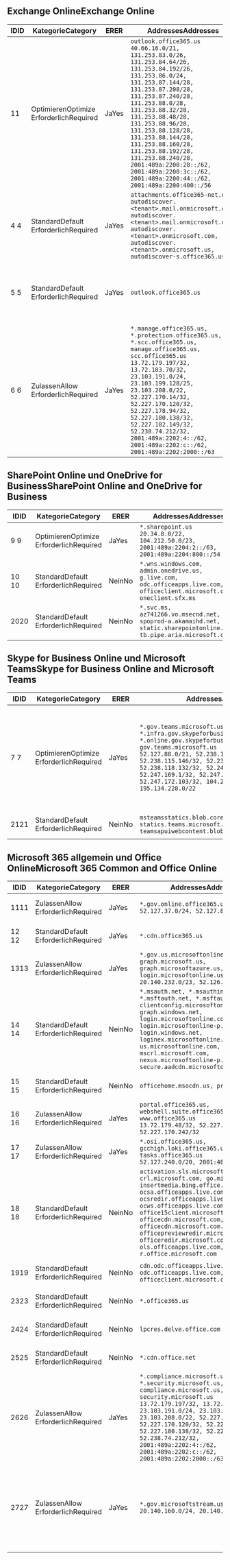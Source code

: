 <!--THIS FILE IS AUTOMATICALLY GENERATED. MANUAL CHANGES WILL BE OVERWRITTEN.-->
<!--Please contact the Office 365 Endpoints team with any questions.-->
<!--USGovGCCHigh endpoints version 2020072800-->
<!--File generated 2020-08-08 08:00:09.9418-->

## <a name="exchange-online"></a><span data-ttu-id="cfff5-101">Exchange Online</span><span class="sxs-lookup"><span data-stu-id="cfff5-101">Exchange Online</span></span>

<span data-ttu-id="cfff5-102">ID</span><span class="sxs-lookup"><span data-stu-id="cfff5-102">ID</span></span> | <span data-ttu-id="cfff5-103">Kategorie</span><span class="sxs-lookup"><span data-stu-id="cfff5-103">Category</span></span> | <span data-ttu-id="cfff5-104">ER</span><span class="sxs-lookup"><span data-stu-id="cfff5-104">ER</span></span> | <span data-ttu-id="cfff5-105">Addresses</span><span class="sxs-lookup"><span data-stu-id="cfff5-105">Addresses</span></span> | <span data-ttu-id="cfff5-106">Ports</span><span class="sxs-lookup"><span data-stu-id="cfff5-106">Ports</span></span>
-- | -------------------- | --- | ------------------------------------------------------------------------------------------------------------------------------------------------------------------------------------------------------------------------------------------------------------------------------------------------------------------------------------------------------------------------------------------------------------------------------------------------ | -------------------------------
<span data-ttu-id="cfff5-107">1</span><span class="sxs-lookup"><span data-stu-id="cfff5-107">1</span></span> | <span data-ttu-id="cfff5-108">Optimieren</span><span class="sxs-lookup"><span data-stu-id="cfff5-108">Optimize</span></span><BR><span data-ttu-id="cfff5-109">Erforderlich</span><span class="sxs-lookup"><span data-stu-id="cfff5-109">Required</span></span> | <span data-ttu-id="cfff5-110">Ja</span><span class="sxs-lookup"><span data-stu-id="cfff5-110">Yes</span></span> | `outlook.office365.us`<BR>`40.66.16.0/21, 131.253.83.0/26, 131.253.84.64/26, 131.253.84.192/26, 131.253.86.0/24, 131.253.87.144/28, 131.253.87.208/28, 131.253.87.240/28, 131.253.88.0/28, 131.253.88.32/28, 131.253.88.48/28, 131.253.88.96/28, 131.253.88.128/28, 131.253.88.144/28, 131.253.88.160/28, 131.253.88.192/28, 131.253.88.240/28, 2001:489a:2200:28::/62, 2001:489a:2200:3c::/62, 2001:489a:2200:44::/62, 2001:489a:2200:400::/56` | <span data-ttu-id="cfff5-111">**TCP:** 443, 80</span><span class="sxs-lookup"><span data-stu-id="cfff5-111">**TCP:** 443, 80</span></span>
<span data-ttu-id="cfff5-112">4 </span><span class="sxs-lookup"><span data-stu-id="cfff5-112">4</span></span> | <span data-ttu-id="cfff5-113">Standard</span><span class="sxs-lookup"><span data-stu-id="cfff5-113">Default</span></span><BR><span data-ttu-id="cfff5-114">Erforderlich</span><span class="sxs-lookup"><span data-stu-id="cfff5-114">Required</span></span> | <span data-ttu-id="cfff5-115">Ja</span><span class="sxs-lookup"><span data-stu-id="cfff5-115">Yes</span></span> | `attachments.office365-net.us, autodiscover.<tenant>.mail.onmicrosoft.com, autodiscover.<tenant>.mail.onmicrosoft.us, autodiscover.<tenant>.onmicrosoft.com, autodiscover.<tenant>.onmicrosoft.us, autodiscover-s.office365.us` | <span data-ttu-id="cfff5-116">**TCP:** 443, 80</span><span class="sxs-lookup"><span data-stu-id="cfff5-116">**TCP:** 443, 80</span></span>
<span data-ttu-id="cfff5-117">5 </span><span class="sxs-lookup"><span data-stu-id="cfff5-117">5</span></span> | <span data-ttu-id="cfff5-118">Standard</span><span class="sxs-lookup"><span data-stu-id="cfff5-118">Default</span></span><BR><span data-ttu-id="cfff5-119">Erforderlich</span><span class="sxs-lookup"><span data-stu-id="cfff5-119">Required</span></span> | <span data-ttu-id="cfff5-120">Ja</span><span class="sxs-lookup"><span data-stu-id="cfff5-120">Yes</span></span> | `outlook.office365.us` | <span data-ttu-id="cfff5-121">**TCP:** 143, 25, 587, 993, 995</span><span class="sxs-lookup"><span data-stu-id="cfff5-121">**TCP:** 143, 25, 587, 993, 995</span></span>
<span data-ttu-id="cfff5-122">6 </span><span class="sxs-lookup"><span data-stu-id="cfff5-122">6</span></span> | <span data-ttu-id="cfff5-123">Zulassen</span><span class="sxs-lookup"><span data-stu-id="cfff5-123">Allow</span></span><BR><span data-ttu-id="cfff5-124">Erforderlich</span><span class="sxs-lookup"><span data-stu-id="cfff5-124">Required</span></span> | <span data-ttu-id="cfff5-125">Ja</span><span class="sxs-lookup"><span data-stu-id="cfff5-125">Yes</span></span> | `*.manage.office365.us, *.protection.office365.us, *.scc.office365.us, manage.office365.us, scc.office365.us`<BR>`13.72.179.197/32, 13.72.183.70/32, 23.103.191.0/24, 23.103.199.128/25, 23.103.208.0/22, 52.227.170.14/32, 52.227.170.120/32, 52.227.178.94/32, 52.227.180.138/32, 52.227.182.149/32, 52.238.74.212/32, 2001:489a:2202:4::/62, 2001:489a:2202:c::/62, 2001:489a:2202:2000::/63` | <span data-ttu-id="cfff5-126">**TCP:** 25, 443</span><span class="sxs-lookup"><span data-stu-id="cfff5-126">**TCP:** 25, 443</span></span>

## <a name="sharepoint-online-and-onedrive-for-business"></a><span data-ttu-id="cfff5-127">SharePoint Online und OneDrive for Business</span><span class="sxs-lookup"><span data-stu-id="cfff5-127">SharePoint Online and OneDrive for Business</span></span>

<span data-ttu-id="cfff5-128">ID</span><span class="sxs-lookup"><span data-stu-id="cfff5-128">ID</span></span> | <span data-ttu-id="cfff5-129">Kategorie</span><span class="sxs-lookup"><span data-stu-id="cfff5-129">Category</span></span> | <span data-ttu-id="cfff5-130">ER</span><span class="sxs-lookup"><span data-stu-id="cfff5-130">ER</span></span> | <span data-ttu-id="cfff5-131">Addresses</span><span class="sxs-lookup"><span data-stu-id="cfff5-131">Addresses</span></span> | <span data-ttu-id="cfff5-132">Ports</span><span class="sxs-lookup"><span data-stu-id="cfff5-132">Ports</span></span>
-- | -------------------- | --- | ------------------------------------------------------------------------------------------------------------------------- | ----------------
<span data-ttu-id="cfff5-133">9 </span><span class="sxs-lookup"><span data-stu-id="cfff5-133">9</span></span> | <span data-ttu-id="cfff5-134">Optimieren</span><span class="sxs-lookup"><span data-stu-id="cfff5-134">Optimize</span></span><BR><span data-ttu-id="cfff5-135">Erforderlich</span><span class="sxs-lookup"><span data-stu-id="cfff5-135">Required</span></span> | <span data-ttu-id="cfff5-136">Ja</span><span class="sxs-lookup"><span data-stu-id="cfff5-136">Yes</span></span> | `*.sharepoint.us`<BR>`20.34.8.0/22, 104.212.50.0/23, 2001:489a:2204:2::/63, 2001:489a:2204:800::/54` | <span data-ttu-id="cfff5-137">**TCP:** 443, 80</span><span class="sxs-lookup"><span data-stu-id="cfff5-137">**TCP:** 443, 80</span></span>
<span data-ttu-id="cfff5-138">10 </span><span class="sxs-lookup"><span data-stu-id="cfff5-138">10</span></span> | <span data-ttu-id="cfff5-139">Standard</span><span class="sxs-lookup"><span data-stu-id="cfff5-139">Default</span></span><BR><span data-ttu-id="cfff5-140">Erforderlich</span><span class="sxs-lookup"><span data-stu-id="cfff5-140">Required</span></span> | <span data-ttu-id="cfff5-141">Nein</span><span class="sxs-lookup"><span data-stu-id="cfff5-141">No</span></span> | `*.wns.windows.com, admin.onedrive.us, g.live.com, odc.officeapps.live.com, officeclient.microsoft.com, oneclient.sfx.ms` | <span data-ttu-id="cfff5-142">**TCP:** 443, 80</span><span class="sxs-lookup"><span data-stu-id="cfff5-142">**TCP:** 443, 80</span></span>
<span data-ttu-id="cfff5-143">20</span><span class="sxs-lookup"><span data-stu-id="cfff5-143">20</span></span> | <span data-ttu-id="cfff5-144">Standard</span><span class="sxs-lookup"><span data-stu-id="cfff5-144">Default</span></span><BR><span data-ttu-id="cfff5-145">Erforderlich</span><span class="sxs-lookup"><span data-stu-id="cfff5-145">Required</span></span> | <span data-ttu-id="cfff5-146">Nein</span><span class="sxs-lookup"><span data-stu-id="cfff5-146">No</span></span> | `*.svc.ms, az741266.vo.msecnd.net, spoprod-a.akamaihd.net, static.sharepointonline.com, tb.pipe.aria.microsoft.com` | <span data-ttu-id="cfff5-147">**TCP:** 443, 80</span><span class="sxs-lookup"><span data-stu-id="cfff5-147">**TCP:** 443, 80</span></span>

## <a name="skype-for-business-online-and-microsoft-teams"></a><span data-ttu-id="cfff5-148">Skype for Business Online und Microsoft Teams</span><span class="sxs-lookup"><span data-stu-id="cfff5-148">Skype for Business Online and Microsoft Teams</span></span>

<span data-ttu-id="cfff5-149">ID</span><span class="sxs-lookup"><span data-stu-id="cfff5-149">ID</span></span> | <span data-ttu-id="cfff5-150">Kategorie</span><span class="sxs-lookup"><span data-stu-id="cfff5-150">Category</span></span> | <span data-ttu-id="cfff5-151">ER</span><span class="sxs-lookup"><span data-stu-id="cfff5-151">ER</span></span> | <span data-ttu-id="cfff5-152">Addresses</span><span class="sxs-lookup"><span data-stu-id="cfff5-152">Addresses</span></span> | <span data-ttu-id="cfff5-153">Ports</span><span class="sxs-lookup"><span data-stu-id="cfff5-153">Ports</span></span>
-- | -------------------- | --- | --------------------------------------------------------------------------------------------------------------------------------------------------------------------------------------------------------------------------------------------------------------------------------------------------------------------------------- | ---------------------------------------------------
<span data-ttu-id="cfff5-154">7 </span><span class="sxs-lookup"><span data-stu-id="cfff5-154">7</span></span> | <span data-ttu-id="cfff5-155">Optimieren</span><span class="sxs-lookup"><span data-stu-id="cfff5-155">Optimize</span></span><BR><span data-ttu-id="cfff5-156">Erforderlich</span><span class="sxs-lookup"><span data-stu-id="cfff5-156">Required</span></span> | <span data-ttu-id="cfff5-157">Ja</span><span class="sxs-lookup"><span data-stu-id="cfff5-157">Yes</span></span> | `*.gov.teams.microsoft.us, *.infra.gov.skypeforbusiness.us, *.online.gov.skypeforbusiness.us, gov.teams.microsoft.us`<BR>`52.127.88.0/21, 52.238.114.160/32, 52.238.115.146/32, 52.238.117.171/32, 52.238.118.132/32, 52.247.167.192/32, 52.247.169.1/32, 52.247.172.50/32, 52.247.172.103/32, 104.212.44.0/22, 195.134.228.0/22` | <span data-ttu-id="cfff5-158">**TCP:** 443, 80</span><span class="sxs-lookup"><span data-stu-id="cfff5-158">**TCP:** 443, 80</span></span><BR><span data-ttu-id="cfff5-159">**UDP:** 3478, 3479, 3480, 3481</span><span class="sxs-lookup"><span data-stu-id="cfff5-159">**UDP:** 3478, 3479, 3480, 3481</span></span>
<span data-ttu-id="cfff5-160"> 21</span><span class="sxs-lookup"><span data-stu-id="cfff5-160">21</span></span> | <span data-ttu-id="cfff5-161">Standard</span><span class="sxs-lookup"><span data-stu-id="cfff5-161">Default</span></span><BR><span data-ttu-id="cfff5-162">Erforderlich</span><span class="sxs-lookup"><span data-stu-id="cfff5-162">Required</span></span> | <span data-ttu-id="cfff5-163">Nein</span><span class="sxs-lookup"><span data-stu-id="cfff5-163">No</span></span> | `msteamsstatics.blob.core.usgovcloudapi.net, statics.teams.microsoft.com, teamsapuiwebcontent.blob.core.usgovcloudapi.net` | <span data-ttu-id="cfff5-164">**TCP:** 443</span><span class="sxs-lookup"><span data-stu-id="cfff5-164">**TCP:** 443</span></span>

## <a name="microsoft-365-common-and-office-online"></a><span data-ttu-id="cfff5-165">Microsoft 365 allgemein und Office Online</span><span class="sxs-lookup"><span data-stu-id="cfff5-165">Microsoft 365 Common and Office Online</span></span>

<span data-ttu-id="cfff5-166">ID</span><span class="sxs-lookup"><span data-stu-id="cfff5-166">ID</span></span> | <span data-ttu-id="cfff5-167">Kategorie</span><span class="sxs-lookup"><span data-stu-id="cfff5-167">Category</span></span> | <span data-ttu-id="cfff5-168">ER</span><span class="sxs-lookup"><span data-stu-id="cfff5-168">ER</span></span> | <span data-ttu-id="cfff5-169">Addresses</span><span class="sxs-lookup"><span data-stu-id="cfff5-169">Addresses</span></span> | <span data-ttu-id="cfff5-170">Ports</span><span class="sxs-lookup"><span data-stu-id="cfff5-170">Ports</span></span>
-- | ------------------- | --- | ---------------------------------------------------------------------------------------------------------------------------------------------------------------------------------------------------------------------------------------------------------------------------------------------------------------------------------------------------------------------------------------------- | ------------------------------------
<span data-ttu-id="cfff5-171">11</span><span class="sxs-lookup"><span data-stu-id="cfff5-171">11</span></span> | <span data-ttu-id="cfff5-172">Zulassen</span><span class="sxs-lookup"><span data-stu-id="cfff5-172">Allow</span></span><BR><span data-ttu-id="cfff5-173">Erforderlich</span><span class="sxs-lookup"><span data-stu-id="cfff5-173">Required</span></span> | <span data-ttu-id="cfff5-174">Ja</span><span class="sxs-lookup"><span data-stu-id="cfff5-174">Yes</span></span> | `*.gov.online.office365.us`<BR>`52.127.37.0/24, 52.127.82.0/23` | <span data-ttu-id="cfff5-175">**TCP:** 443</span><span class="sxs-lookup"><span data-stu-id="cfff5-175">**TCP:** 443</span></span>
<span data-ttu-id="cfff5-176">12 </span><span class="sxs-lookup"><span data-stu-id="cfff5-176">12</span></span> | <span data-ttu-id="cfff5-177">Standard</span><span class="sxs-lookup"><span data-stu-id="cfff5-177">Default</span></span><BR><span data-ttu-id="cfff5-178">Erforderlich</span><span class="sxs-lookup"><span data-stu-id="cfff5-178">Required</span></span> | <span data-ttu-id="cfff5-179">Ja</span><span class="sxs-lookup"><span data-stu-id="cfff5-179">Yes</span></span> | `*.cdn.office365.us` | <span data-ttu-id="cfff5-180">**TCP:** 443</span><span class="sxs-lookup"><span data-stu-id="cfff5-180">**TCP:** 443</span></span>
<span data-ttu-id="cfff5-181">13</span><span class="sxs-lookup"><span data-stu-id="cfff5-181">13</span></span> | <span data-ttu-id="cfff5-182">Zulassen</span><span class="sxs-lookup"><span data-stu-id="cfff5-182">Allow</span></span><BR><span data-ttu-id="cfff5-183">Erforderlich</span><span class="sxs-lookup"><span data-stu-id="cfff5-183">Required</span></span> | <span data-ttu-id="cfff5-184">Ja</span><span class="sxs-lookup"><span data-stu-id="cfff5-184">Yes</span></span> | `*.gov.us.microsoftonline.com, graph.microsoft.us, graph.microsoftazure.us, login.microsoftonline.us`<BR>`20.140.232.0/23, 52.126.194.0/23` | <span data-ttu-id="cfff5-185">**TCP:** 443</span><span class="sxs-lookup"><span data-stu-id="cfff5-185">**TCP:** 443</span></span>
<span data-ttu-id="cfff5-186">14 </span><span class="sxs-lookup"><span data-stu-id="cfff5-186">14</span></span> | <span data-ttu-id="cfff5-187">Standard</span><span class="sxs-lookup"><span data-stu-id="cfff5-187">Default</span></span><BR><span data-ttu-id="cfff5-188">Erforderlich</span><span class="sxs-lookup"><span data-stu-id="cfff5-188">Required</span></span> | <span data-ttu-id="cfff5-189">Nein</span><span class="sxs-lookup"><span data-stu-id="cfff5-189">No</span></span> | `*.msauth.net, *.msauthimages.us, *.msftauth.net, *.msftauthimages.us, clientconfig.microsoftonline-p.net, graph.windows.net, login.microsoftonline.com, login.microsoftonline-p.com, login.windows.net, loginex.microsoftonline.com, login-us.microsoftonline.com, mscrl.microsoft.com, nexus.microsoftonline-p.com, secure.aadcdn.microsoftonline-p.com` | <span data-ttu-id="cfff5-190">**TCP:** 443</span><span class="sxs-lookup"><span data-stu-id="cfff5-190">**TCP:** 443</span></span>
<span data-ttu-id="cfff5-191">15 </span><span class="sxs-lookup"><span data-stu-id="cfff5-191">15</span></span> | <span data-ttu-id="cfff5-192">Standard</span><span class="sxs-lookup"><span data-stu-id="cfff5-192">Default</span></span><BR><span data-ttu-id="cfff5-193">Erforderlich</span><span class="sxs-lookup"><span data-stu-id="cfff5-193">Required</span></span> | <span data-ttu-id="cfff5-194">Nein</span><span class="sxs-lookup"><span data-stu-id="cfff5-194">No</span></span> | `officehome.msocdn.us, prod.msocdn.us` | <span data-ttu-id="cfff5-195">**TCP:** 443, 80</span><span class="sxs-lookup"><span data-stu-id="cfff5-195">**TCP:** 443, 80</span></span>
<span data-ttu-id="cfff5-196">16 </span><span class="sxs-lookup"><span data-stu-id="cfff5-196">16</span></span> | <span data-ttu-id="cfff5-197">Zulassen</span><span class="sxs-lookup"><span data-stu-id="cfff5-197">Allow</span></span><BR><span data-ttu-id="cfff5-198">Erforderlich</span><span class="sxs-lookup"><span data-stu-id="cfff5-198">Required</span></span> | <span data-ttu-id="cfff5-199">Ja</span><span class="sxs-lookup"><span data-stu-id="cfff5-199">Yes</span></span> | `portal.office365.us, webshell.suite.office365.us, www.office365.us`<BR>`13.72.179.48/32, 52.227.167.206/32, 52.227.170.242/32` | <span data-ttu-id="cfff5-200">**TCP:** 443, 80</span><span class="sxs-lookup"><span data-stu-id="cfff5-200">**TCP:** 443, 80</span></span>
<span data-ttu-id="cfff5-201">17 </span><span class="sxs-lookup"><span data-stu-id="cfff5-201">17</span></span> | <span data-ttu-id="cfff5-202">Zulassen</span><span class="sxs-lookup"><span data-stu-id="cfff5-202">Allow</span></span><BR><span data-ttu-id="cfff5-203">Erforderlich</span><span class="sxs-lookup"><span data-stu-id="cfff5-203">Required</span></span> | <span data-ttu-id="cfff5-204">Ja</span><span class="sxs-lookup"><span data-stu-id="cfff5-204">Yes</span></span> | `*.osi.office365.us, gcchigh.loki.office365.us, tasks.office365.us`<BR>`52.127.240.0/20, 2001:489a:2206::/48` | <span data-ttu-id="cfff5-205">**TCP:** 443</span><span class="sxs-lookup"><span data-stu-id="cfff5-205">**TCP:** 443</span></span>
<span data-ttu-id="cfff5-206">18 </span><span class="sxs-lookup"><span data-stu-id="cfff5-206">18</span></span> | <span data-ttu-id="cfff5-207">Standard</span><span class="sxs-lookup"><span data-stu-id="cfff5-207">Default</span></span><BR><span data-ttu-id="cfff5-208">Erforderlich</span><span class="sxs-lookup"><span data-stu-id="cfff5-208">Required</span></span> | <span data-ttu-id="cfff5-209">Nein</span><span class="sxs-lookup"><span data-stu-id="cfff5-209">No</span></span> | `activation.sls.microsoft.com, crl.microsoft.com, go.microsoft.com, insertmedia.bing.office.net, ocsa.officeapps.live.com, ocsredir.officeapps.live.com, ocws.officeapps.live.com, office15client.microsoft.com, officecdn.microsoft.com, officecdn.microsoft.com.edgesuite.net, officepreviewredir.microsoft.com, officeredir.microsoft.com, ols.officeapps.live.com, r.office.microsoft.com` | <span data-ttu-id="cfff5-210">**TCP:** 443, 80</span><span class="sxs-lookup"><span data-stu-id="cfff5-210">**TCP:** 443, 80</span></span>
<span data-ttu-id="cfff5-211">19</span><span class="sxs-lookup"><span data-stu-id="cfff5-211">19</span></span> | <span data-ttu-id="cfff5-212">Standard</span><span class="sxs-lookup"><span data-stu-id="cfff5-212">Default</span></span><BR><span data-ttu-id="cfff5-213">Erforderlich</span><span class="sxs-lookup"><span data-stu-id="cfff5-213">Required</span></span> | <span data-ttu-id="cfff5-214">Nein</span><span class="sxs-lookup"><span data-stu-id="cfff5-214">No</span></span> | `cdn.odc.officeapps.live.com, odc.officeapps.live.com, officeclient.microsoft.com` | <span data-ttu-id="cfff5-215">**TCP:** 443, 80</span><span class="sxs-lookup"><span data-stu-id="cfff5-215">**TCP:** 443, 80</span></span>
<span data-ttu-id="cfff5-216">23</span><span class="sxs-lookup"><span data-stu-id="cfff5-216">23</span></span> | <span data-ttu-id="cfff5-217">Standard</span><span class="sxs-lookup"><span data-stu-id="cfff5-217">Default</span></span><BR><span data-ttu-id="cfff5-218">Erforderlich</span><span class="sxs-lookup"><span data-stu-id="cfff5-218">Required</span></span> | <span data-ttu-id="cfff5-219">Nein</span><span class="sxs-lookup"><span data-stu-id="cfff5-219">No</span></span> | `*.office365.us` | <span data-ttu-id="cfff5-220">**TCP:** 443, 80</span><span class="sxs-lookup"><span data-stu-id="cfff5-220">**TCP:** 443, 80</span></span>
<span data-ttu-id="cfff5-221">24</span><span class="sxs-lookup"><span data-stu-id="cfff5-221">24</span></span> | <span data-ttu-id="cfff5-222">Standard</span><span class="sxs-lookup"><span data-stu-id="cfff5-222">Default</span></span><BR><span data-ttu-id="cfff5-223">Erforderlich</span><span class="sxs-lookup"><span data-stu-id="cfff5-223">Required</span></span> | <span data-ttu-id="cfff5-224">Nein</span><span class="sxs-lookup"><span data-stu-id="cfff5-224">No</span></span> | `lpcres.delve.office.com` | <span data-ttu-id="cfff5-225">**TCP:** 443</span><span class="sxs-lookup"><span data-stu-id="cfff5-225">**TCP:** 443</span></span>
<span data-ttu-id="cfff5-226">25</span><span class="sxs-lookup"><span data-stu-id="cfff5-226">25</span></span> | <span data-ttu-id="cfff5-227">Standard</span><span class="sxs-lookup"><span data-stu-id="cfff5-227">Default</span></span><BR><span data-ttu-id="cfff5-228">Erforderlich</span><span class="sxs-lookup"><span data-stu-id="cfff5-228">Required</span></span> | <span data-ttu-id="cfff5-229">Nein</span><span class="sxs-lookup"><span data-stu-id="cfff5-229">No</span></span> | `*.cdn.office.net` | <span data-ttu-id="cfff5-230">**TCP:** 443</span><span class="sxs-lookup"><span data-stu-id="cfff5-230">**TCP:** 443</span></span>
<span data-ttu-id="cfff5-231">26</span><span class="sxs-lookup"><span data-stu-id="cfff5-231">26</span></span> | <span data-ttu-id="cfff5-232">Zulassen</span><span class="sxs-lookup"><span data-stu-id="cfff5-232">Allow</span></span><BR><span data-ttu-id="cfff5-233">Erforderlich</span><span class="sxs-lookup"><span data-stu-id="cfff5-233">Required</span></span> | <span data-ttu-id="cfff5-234">Ja</span><span class="sxs-lookup"><span data-stu-id="cfff5-234">Yes</span></span> | `*.compliance.microsoft.us, *.security.microsoft.us, compliance.microsoft.us, security.microsoft.us`<BR>`13.72.179.197/32, 13.72.183.70/32, 23.103.191.0/24, 23.103.199.128/25, 23.103.208.0/22, 52.227.170.14/32, 52.227.170.120/32, 52.227.178.94/32, 52.227.180.138/32, 52.227.182.149/32, 52.238.74.212/32, 2001:489a:2202:4::/62, 2001:489a:2202:c::/62, 2001:489a:2202:2000::/63` | <span data-ttu-id="cfff5-235">**TCP:** 443, 80</span><span class="sxs-lookup"><span data-stu-id="cfff5-235">**TCP:** 443, 80</span></span>
<span data-ttu-id="cfff5-236">27</span><span class="sxs-lookup"><span data-stu-id="cfff5-236">27</span></span> | <span data-ttu-id="cfff5-237">Zulassen</span><span class="sxs-lookup"><span data-stu-id="cfff5-237">Allow</span></span><BR><span data-ttu-id="cfff5-238">Erforderlich</span><span class="sxs-lookup"><span data-stu-id="cfff5-238">Required</span></span> | <span data-ttu-id="cfff5-239">Ja</span><span class="sxs-lookup"><span data-stu-id="cfff5-239">Yes</span></span> | `*.gov.microsoftstream.us`<BR>`20.140.160.0/24, 20.140.162.0/24` | <span data-ttu-id="cfff5-240">**TCP:** 1935, 1936, 2935, 2936, 443</span><span class="sxs-lookup"><span data-stu-id="cfff5-240">**TCP:** 1935, 1936, 2935, 2936, 443</span></span>
